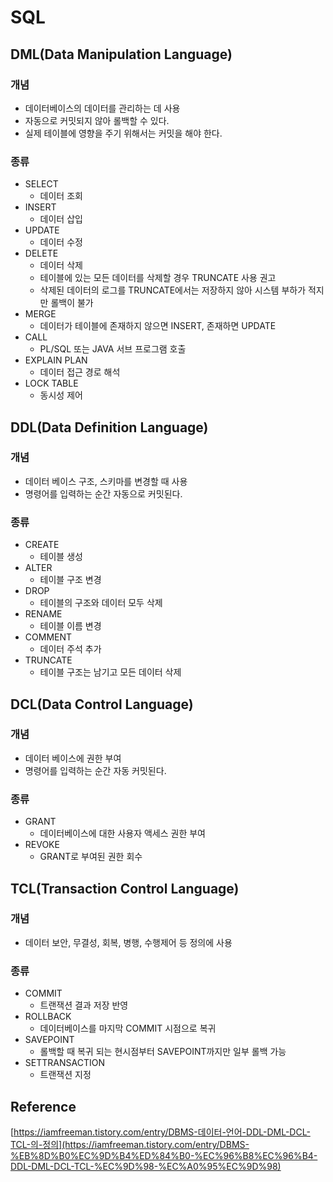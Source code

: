 # SQL

## DML(Data Manipulation Language)

### 개념

- 데이터베이스의 데이터를 관리하는 데 사용
- 자동으로 커밋되지 않아 롤백할 수 있다.
- 실제 테이블에 영향을 주기 위해서는 커밋을 해야 한다.

### 종류

- SELECT
    - 데이터 조회
- INSERT
    - 데이터 삽입
- UPDATE
    - 데이터 수정
- DELETE
    - 데이터 삭제
    - 테이블에 있는 모든 데이터를 삭제할 경우 TRUNCATE 사용 권고
    - 삭제된 데이터의 로그를 TRUNCATE에서는 저장하지 않아 시스템 부하가 적지만 롤백이 불가
- MERGE
    - 데이터가 테이블에 존재하지 않으면 INSERT, 존재하면 UPDATE
- CALL
    - PL/SQL 또는 JAVA 서브 프로그램 호출
- EXPLAIN PLAN
    - 데이터 접근 경로 해석
- LOCK TABLE
    - 동시성 제어

## DDL(Data Definition Language)

### 개념

- 데이터 베이스 구조, 스키마를 변경할 때 사용
- 명령어를 입력하는 순간 자동으로 커밋된다.

### 종류

- CREATE
    - 테이블 생성
- ALTER
    - 테이블 구조 변경
- DROP
    - 테이블의 구조와 데이터 모두 삭제
- RENAME
    - 테이블 이름 변경
- COMMENT
    - 데이터 주석 추가
- TRUNCATE
    - 테이블 구조는 남기고 모든 데이터 삭제

## DCL(Data Control Language)

### 개념

- 데이터 베이스에 권한 부여
- 명령어를 입력하는 순간 자동 커밋된다.

### 종류

- GRANT
    - 데이터베이스에 대한 사용자 액세스 권한 부여
- REVOKE
    - GRANT로 부여된 권한 회수

## TCL(Transaction Control Language)

### 개념

- 데이터 보안, 무결성, 회복, 병행, 수행제어 등 정의에 사용

### 종류

- COMMIT
    - 트랜잭션 결과 저장 반영
- ROLLBACK
    - 데이터베이스를 마지막 COMMIT 시점으로 복귀
- SAVEPOINT
    - 롤백할 때 복귀 되는 현시점부터 SAVEPOINT까지만 일부 롤백 가능
- SETTRANSACTION
    - 트랜잭션 지정

## Reference

[https://iamfreeman.tistory.com/entry/DBMS-데이터-언어-DDL-DML-DCL-TCL-의-정의](https://iamfreeman.tistory.com/entry/DBMS-%EB%8D%B0%EC%9D%B4%ED%84%B0-%EC%96%B8%EC%96%B4-DDL-DML-DCL-TCL-%EC%9D%98-%EC%A0%95%EC%9D%98)